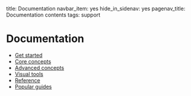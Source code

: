 title: Documentation
navbar_item: yes
hide_in_sidenav: yes
pagenav_title: Documentation contents
tags: support

# Documentation

- [Get started](category:#get-started)
- [Core concepts](category:#core-concept)
- [Advanced concepts](category:#advanced-concept)
- [Visual tools](category:#visual-tool)
- [Reference](category:#reference)
- [Popular guides](category:/docs/guides/#popular)
